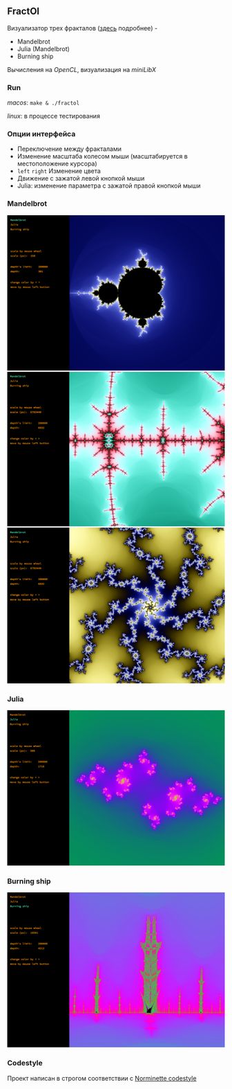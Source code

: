 ## FractOl
Визуализатор трех фракталов ([здесь](https://github.com/gerus66/fractol/blob/master/readme/fract_ol.en.pdf) подробнее) - 
* Mandelbrot
* Julia (Mandelbrot)
* Burning ship

Вычисления на _OpenCL_, визуализация на _miniLibX_
### Run
_macos_: `make & ./fractol`

_linux_: в процессе тестирования

### Опции интерфейса
* Переключение между фракталами
* Изменение масштаба колесом мыши (масштабируется в местоположение курсора)
* `left` `right` Изменение цвета
* Движение с зажатой левой кнопкой мыши
* Julia: изменение параметра с зажатой правой кнопкой мыши
### Mandelbrot
![Mandelbrot](https://github.com/gerus66/fractol/blob/master/readme/fr1.png)
![Mandelbrot](https://github.com/gerus66/fractol/blob/master/readme/fr2.png)
![Mandelbrot](https://github.com/gerus66/fractol/blob/master/readme/fr5.png)
### Julia
![Julia](https://github.com/gerus66/fractol/blob/master/readme/fr3.png)
### Burning ship
![Burning ship](https://github.com/gerus66/fractol/blob/master/readme/fr4.png)
### Codestyle
Проект написан в строгом соответствии с [Norminette codestyle](https://github.com/gerus66/norme)
